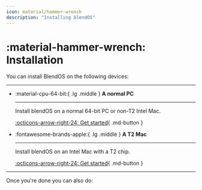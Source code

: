 ```yaml
---
icon: material/hammer-wrench
description: "Installing blendOS"
---
```


# :material-hammer-wrench: Installation

You can install BlendOS on the following devices:

-------

<div class="grid cards" markdown> 

-   :material-cpu-64-bit:{ .lg .middle } __A normal PC__

    ---

    Install blendOS on a normal 64-bit PC or non-T2 Intel Mac.

    [:octicons-arrow-right-24: Get started](normal-pc.md){ .md-button }

-   :fontawesome-brands-apple:{ .lg .middle } __A T2 Mac__

    ---

    Install blendOS on an Intel Mac with a T2 chip.

    [:octicons-arrow-right-24: Get started](t2.md){ .md-button }


</div>

--------

Once you're done you can also do:

